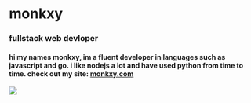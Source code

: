 # monkxy

<h3>fullstack web devloper</h3>

<h4>hi my names monkxy, im a fluent developer in languages such as javascript and go. i like nodejs a lot and have used python from time to time. check out my site: <a href="https://monkxy.com/">monkxy.com</a></h4>

<img src="https://spotify-readme-monkxy.vercel.app/api?theme=dark&scan=true" />
